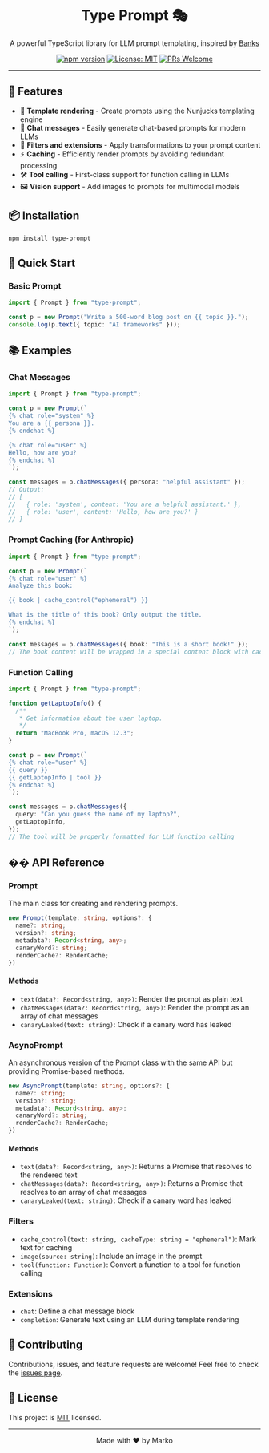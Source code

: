 <div align="center">

# Type Prompt 🎭

A powerful TypeScript library for LLM prompt templating, inspired by [Banks](https://github.com/masci/banks)

[![npm version](https://img.shields.io/npm/v/type-prompt.svg)](https://www.npmjs.com/package/type-prompt)
[![License: MIT](https://img.shields.io/badge/License-MIT-yellow.svg)](https://opensource.org/licenses/MIT)
[![PRs Welcome](https://img.shields.io/badge/PRs-welcome-brightgreen.svg)](http://makeapullrequest.com)

</div>

---

## 🚀 Features

- 📝 **Template rendering** - Create prompts using the Nunjucks templating engine
- 💬 **Chat messages** - Easily generate chat-based prompts for modern LLMs
- 🔧 **Filters and extensions** - Apply transformations to your prompt content
- ⚡ **Caching** - Efficiently render prompts by avoiding redundant processing
- 🛠️ **Tool calling** - First-class support for function calling in LLMs
- 🖼️ **Vision support** - Add images to prompts for multimodal models

## 📦 Installation

```bash
npm install type-prompt
```

## 🎯 Quick Start

### Basic Prompt

```typescript
import { Prompt } from "type-prompt";

const p = new Prompt("Write a 500-word blog post on {{ topic }}.");
console.log(p.text({ topic: "AI frameworks" }));
```

## 📚 Examples

### Chat Messages

```typescript
import { Prompt } from "type-prompt";

const p = new Prompt(`
{% chat role="system" %}
You are a {{ persona }}.
{% endchat %}

{% chat role="user" %}
Hello, how are you?
{% endchat %}
`);

const messages = p.chatMessages({ persona: "helpful assistant" });
// Output:
// [
//   { role: 'system', content: 'You are a helpful assistant.' },
//   { role: 'user', content: 'Hello, how are you?' }
// ]
```

### Prompt Caching (for Anthropic)

```typescript
import { Prompt } from "type-prompt";

const p = new Prompt(`
{% chat role="user" %}
Analyze this book:

{{ book | cache_control("ephemeral") }}

What is the title of this book? Only output the title.
{% endchat %}
`);

const messages = p.chatMessages({ book: "This is a short book!" });
// The book content will be wrapped in a special content block with cache_control
```

### Function Calling

```typescript
import { Prompt } from "type-prompt";

function getLaptopInfo() {
  /**
   * Get information about the user laptop.
   */
  return "MacBook Pro, macOS 12.3";
}

const p = new Prompt(`
{% chat role="user" %}
{{ query }}
{{ getLaptopInfo | tool }}
{% endchat %}
`);

const messages = p.chatMessages({
  query: "Can you guess the name of my laptop?",
  getLaptopInfo,
});
// The tool will be properly formatted for LLM function calling
```

## �� API Reference

### Prompt

The main class for creating and rendering prompts.

```typescript
new Prompt(template: string, options?: {
  name?: string;
  version?: string;
  metadata?: Record<string, any>;
  canaryWord?: string;
  renderCache?: RenderCache;
})
```

#### Methods

- `text(data?: Record<string, any>)`: Render the prompt as plain text
- `chatMessages(data?: Record<string, any>)`: Render the prompt as an array of chat messages
- `canaryLeaked(text: string)`: Check if a canary word has leaked

### AsyncPrompt

An asynchronous version of the Prompt class with the same API but providing Promise-based methods.

```typescript
new AsyncPrompt(template: string, options?: {
  name?: string;
  version?: string;
  metadata?: Record<string, any>;
  canaryWord?: string;
  renderCache?: RenderCache;
})
```

#### Methods

- `text(data?: Record<string, any>)`: Returns a Promise that resolves to the rendered text
- `chatMessages(data?: Record<string, any>)`: Returns a Promise that resolves to an array of chat messages
- `canaryLeaked(text: string)`: Check if a canary word has leaked

### Filters

- `cache_control(text: string, cacheType: string = "ephemeral")`: Mark text for caching
- `image(source: string)`: Include an image in the prompt
- `tool(function: Function)`: Convert a function to a tool for function calling

### Extensions

- `chat`: Define a chat message block
- `completion`: Generate text using an LLM during template rendering

## 🤝 Contributing

Contributions, issues, and feature requests are welcome! Feel free to check the [issues page](https://github.com/yourusername/type-prompt/issues).

## 📝 License

This project is [MIT](./LICENSE) licensed.

---

<div align="center">
Made with ❤️ by Marko
</div>
